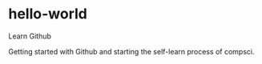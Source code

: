 # hello-world
Learn Github

Getting started with Github and starting the self-learn process of compsci.

